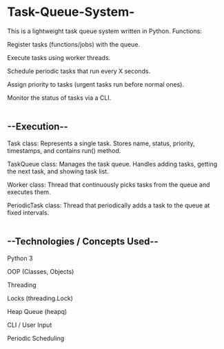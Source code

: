 # Task-Queue-System-
This is a lightweight task queue system written in Python.
Functions:
<br>

Register tasks (functions/jobs) with the queue.

Execute tasks using worker threads.

Schedule periodic tasks that run every X seconds.

Assign priority to tasks (urgent tasks run before normal ones).

Monitor the status of tasks via a CLI.
<br>
<br>



## --Execution-- 

Task class: Represents a single task. Stores name, status, priority, timestamps, and contains run() method.

TaskQueue class: Manages the task queue. Handles adding tasks, getting the next task, and showing task list.

Worker class: Thread that continuously picks tasks from the queue and executes them.

PeriodicTask class: Thread that periodically adds a task to the queue at fixed intervals.
<br>
<br>


## --Technologies / Concepts Used--

Python 3

OOP (Classes, Objects)

Threading

Locks (threading.Lock)

Heap Queue (heapq)

CLI / User Input

Periodic Scheduling
